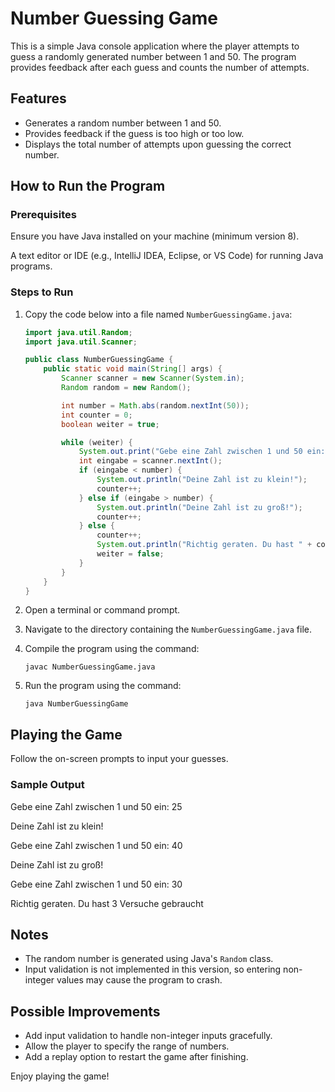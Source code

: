 # Number Guessing Game

This is a simple Java console application where the player attempts to guess a randomly generated number between 1 and 50. The program provides feedback after each guess and counts the number of attempts.

## Features

- Generates a random number between 1 and 50.
- Provides feedback if the guess is too high or too low.
- Displays the total number of attempts upon guessing the correct number.

## How to Run the Program

### Prerequisites

Ensure you have Java installed on your machine (minimum version 8).

A text editor or IDE (e.g., IntelliJ IDEA, Eclipse, or VS Code) for running Java programs.

### Steps to Run

1. Copy the code below into a file named `NumberGuessingGame.java`:

    ```java
    import java.util.Random;
    import java.util.Scanner;

    public class NumberGuessingGame {
        public static void main(String[] args) {
            Scanner scanner = new Scanner(System.in);
            Random random = new Random();

            int number = Math.abs(random.nextInt(50));
            int counter = 0;
            boolean weiter = true;

            while (weiter) {
                System.out.print("Gebe eine Zahl zwischen 1 und 50 ein: ");
                int eingabe = scanner.nextInt();
                if (eingabe < number) {
                    System.out.println("Deine Zahl ist zu klein!");
                    counter++;
                } else if (eingabe > number) {
                    System.out.println("Deine Zahl ist zu groß!");
                    counter++;
                } else {
                    counter++;
                    System.out.println("Richtig geraten. Du hast " + counter + " Versuche gebraucht");
                    weiter = false;
                }
            }
        }
    }
    ```

2. Open a terminal or command prompt.
3. Navigate to the directory containing the `NumberGuessingGame.java` file.
4. Compile the program using the command:

    ```
    javac NumberGuessingGame.java
    ```

5. Run the program using the command:

    ```
    java NumberGuessingGame
    ```

## Playing the Game

Follow the on-screen prompts to input your guesses.

### Sample Output

Gebe eine Zahl zwischen 1 und 50 ein: 25

Deine Zahl ist zu klein!


Gebe eine Zahl zwischen 1 und 50 ein: 40

Deine Zahl ist zu groß!


Gebe eine Zahl zwischen 1 und 50 ein: 30

Richtig geraten. Du hast 3 Versuche gebraucht


## Notes

- The random number is generated using Java's `Random` class.
- Input validation is not implemented in this version, so entering non-integer values may cause the program to crash.

## Possible Improvements

- Add input validation to handle non-integer inputs gracefully.
- Allow the player to specify the range of numbers.
- Add a replay option to restart the game after finishing.

Enjoy playing the game!
